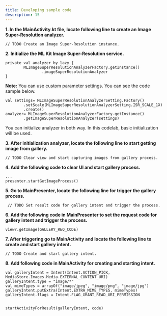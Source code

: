 ```yaml
---
title: Developing sample code
description: 15
---
```


&#9;

<p><strong>1. In the MainActivity.kt file, locate following line to create an Image Super-Resolution analyzer.</strong></p>
<pre><div id="copy-button6" class="copy-btn" title="Copy" onclick="copyCode(this.id)"></div><code>// TODO Create an Image Super-Resolution instance.</code></pre>

<p><strong>2. Initialize the ML Kit Image Super-Resolution service.</strong></p>
<pre><div id="copy-button7" class="copy-btn" title="Copy" onclick="copyCode(this.id)"></div><code>private val analyzer by lazy {
&#9;MLImageSuperResolutionAnalyzerFactory.getInstance()
&#9;&#9;.imageSuperResolutionAnalyzer
}</code></pre>

<aside class="special">
  <p><strong>Note:</strong> You can use custom parameter settings. You can see the code sample below.</p>
<pre><div id="copy-button8" class="copy-btn" title="Copy" onclick="copyCode(this.id)"></div><code>val settings= MLImageSuperResolutionAnalyzerSetting.Factory()
&#9;.setScale(MLImageSuperResolutionAnalyzerSetting.ISR_SCALE_1X)
&#9;.create()
analyzer= MLImageSuperResolutionAnalyzerFactory.getInstance()
&#9;.getImageSuperResolutionAnalyzer(settings)</code></pre>
  <p>You can initialize analyzer in both way. In this codelab, basic initialization will be used.</p>
</aside>

<p><strong>3. After initialization analyzer, locate the following line to start getting image from gallery.</strong></p>
<pre><div id="copy-button9" class="copy-btn" title="Copy" onclick="copyCode(this.id)"></div><code>// TODO Clear view and start capturing images from gallery process.</code></pre>

<p><strong>4. Add the following code to clear UI and start gallery process.</strong></p>
<pre><div id="copy-button10" class="copy-btn" title="Copy" onclick="copyCode(this.id)"></div><code>...
presenter.startGetImageProcess()</code></pre>

<p><strong>5. Go to MainPresenter, locate the following line for trigger the gallery process.</strong></p>
<pre><div id="copy-button11" class="copy-btn" title="Copy" onclick="copyCode(this.id)"></div><code> // TODO Set result code for gallery intent and trigger the process.</code></pre>

<p><strong>6. Add the following code in MainPresenter to set the request code for gallery intent and trigger the process.</strong></p>
<pre><div id="copy-button12" class="copy-btn" title="Copy" onclick="copyCode(this.id)"></div><code>view?.getImage(GALLERY_REQ_CODE)</code></pre>

<p><strong>7. After triggering go to MainActivity and locate the following line to create and start gallery intent.</strong></p>
<pre><div id="copy-button13" class="copy-btn" title="Copy" onclick="copyCode(this.id)"></div><code>// TODO Create and start gallery intent.</code></pre>

<p><strong>8. Add following code in MainActivity for creating and starting intent.</strong></p>
<pre><div id="copy-button14" class="copy-btn" title="Copy" onclick="copyCode(this.id)"></div><code>val galleryIntent = Intent(Intent.ACTION_PICK, MediaStore.Images.Media.EXTERNAL_CONTENT_URI)
galleryIntent.type = "image/*"
val mimeTypes = arrayOf("image/jpeg", "image/png", "image/jpg")
galleryIntent.putExtra(Intent.EXTRA_MIME_TYPES, mimeTypes)
galleryIntent.flags = Intent.FLAG_GRANT_READ_URI_PERMISSION

startActivityForResult(galleryIntent, code)</code></pre>

